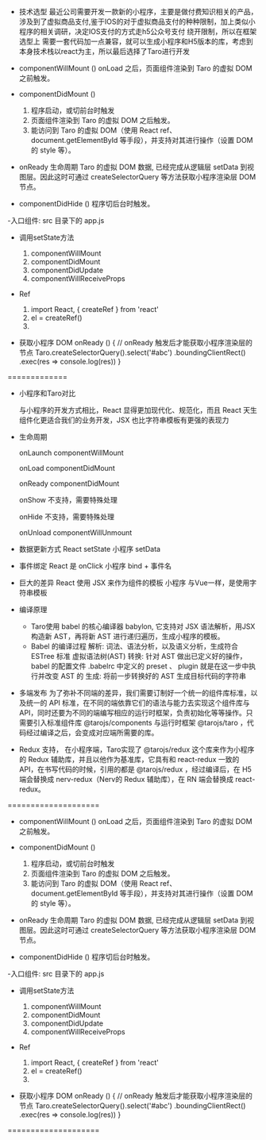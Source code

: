 
- 技术选型
最近公司需要开发一款新的小程序，主要是做付费知识相关的产品，涉及到了虚拟商品支付,鉴于IOS的对于虚拟商品支付的种种限制，加上类似小程序的相关调研，决定IOS支付的方式走h5公众号支付 绕开限制，所以在框架选型上 需要一套代码加一点兼容，就可以生成小程序和H5版本的库，考虑到本身技术栈以react为主，所以最后选择了Taro进行开发


- componentWillMount ()
    onLoad 之后，页面组件渲染到 Taro 的虚拟 DOM 之前触发。

- componentDidMount ()
    1. 程序启动，或切前台时触发
    2. 页面组件渲染到 Taro 的虚拟 DOM 之后触发。
    3. 能访问到 Taro 的虚拟 DOM（使用 React ref、document.getElementById 等手段），并支持对其进行操作（设置 DOM 的 style 等）。 

- onReady 生命周期
Taro 的虚拟 DOM 数据, 已经完成从逻辑层 setData 到视图层。因此这时可通过 createSelectorQuery 等方法获取小程序渲染层 DOM 节点。

- componentDidHide ()
    程序切后台时触发。 

-入口组件: src 目录下的 app.js

- 调用setState方法
    1. componentWillMount 
    2. componentDidMount
    3. componentDidUpdate
    4. componentWillReceiveProps

- Ref
    1. import React, { createRef } from 'react'
    2. el = createRef()
    3. <View id='only' ref={this.el} />

- 获取小程序 DOM
onReady () {
    // onReady 触发后才能获取小程序渲染层的节点
    Taro.createSelectorQuery().select('#abc')
      .boundingClientRect()
      .exec(res => console.log(res))
  }
   
   
   
=============

- 小程序和Taro对比

  与小程序的开发方式相比，React 显得更加现代化、规范化，而且 React 天生组件化更适合我们的业务开发，JSX 也比字符串模板有更强的表现力
  
- 生命周期

  onLaunch    componentWillMount 
  
  onLoad      componentDidMount
  
  onReady     componentDidMount
  
  onShow      不支持，需要特殊处理
  
  onHide      不支持，需要特殊处理
  
  onUnload    componentWillUnmount
  
- 数据更新方式
React setState 
小程序 setData 

- 事件绑定
React 是 onClick
小程序 bind + 事件名

- 巨大的差异
React 使用 JSX 来作为组件的模板
小程序 与Vue一样，是使用字符串模板

- 编译原理
  - Taro使用 babel 的核心编译器 babylon, 它支持对 JSX 语法解析，用JSX 构造新 AST，再将新 AST 进行递归遍历，生成小程序的模板。
  - Babel 的编译过程
      解析: 词法、语法分析，以及语义分析，生成符合 ESTree 标准 虚拟语法树(AST)
      转换: 针对 AST 做出已定义好的操作，babel 的配置文件 .babelrc 中定义的 preset 、 plugin 就是在这一步中执行并改变 AST 的
      生成: 将前一步转换好的 AST 生成目标代码的字符串
 
- 多端发布
   为了弥补不同端的差异，我们需要订制好一个统一的组件库标准，以及统一的 API 标准，在不同的端依靠它们的语法与能力去实现这个组件库与 API，同时还要为不同的端编写相应的运行时框架，负责初始化等等操作。只需要引入标准组件库 @tarojs/components 与运行时框架 @tarojs/taro ，代码经过编译之后，会变成对应端所需要的库。

- Redux 支持，
  在小程序端，Taro实现了 @tarojs/redux 这个库来作为小程序的 Redux 辅助库，并且以他作为基准库，它具有和 react-redux 一致的 API，在书写代码的时候，引用的都是  @tarojs/redux ，经过编译后，在 H5 端会替换成 nerv-redux（Nerv的 Redux 辅助库），在 RN 端会替换成 react-redux。

====================

- componentWillMount ()
    onLoad 之后，页面组件渲染到 Taro 的虚拟 DOM 之前触发。

- componentDidMount ()
    1. 程序启动，或切前台时触发
    2. 页面组件渲染到 Taro 的虚拟 DOM 之后触发。
    3. 能访问到 Taro 的虚拟 DOM（使用 React ref、document.getElementById 等手段），并支持对其进行操作（设置 DOM 的 style 等）。 

- onReady 生命周期
Taro 的虚拟 DOM 数据, 已经完成从逻辑层 setData 到视图层。因此这时可通过 createSelectorQuery 等方法获取小程序渲染层 DOM 节点。

- componentDidHide ()
    程序切后台时触发。 

-入口组件: src 目录下的 app.js

- 调用setState方法
    1. componentWillMount 
    2. componentDidMount
    3. componentDidUpdate
    4. componentWillReceiveProps

- Ref
    1. import React, { createRef } from 'react'
    2. el = createRef()
    3. <View id='only' ref={this.el} />

- 获取小程序 DOM
onReady () {
    // onReady 触发后才能获取小程序渲染层的节点
    Taro.createSelectorQuery().select('#abc')
      .boundingClientRect()
      .exec(res => console.log(res))
  }
   
====================
